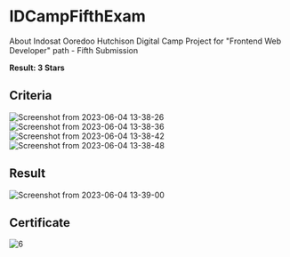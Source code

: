 # IDCampFifthExam
About Indosat Ooredoo Hutchison Digital Camp Project for "Frontend Web Developer" path - Fifth Submission

<b>Result: 3 Stars</b>

## Criteria
![Screenshot from 2023-06-04 13-38-26](https://github.com/AndyNotfound/IDCamp2022/assets/40969170/7eddff25-49a9-4df3-a90c-9c1dd7e515d3)
![Screenshot from 2023-06-04 13-38-36](https://github.com/AndyNotfound/IDCamp2022/assets/40969170/064c34d9-b471-4abd-9a3b-d89bce3658ce)
![Screenshot from 2023-06-04 13-38-42](https://github.com/AndyNotfound/IDCamp2022/assets/40969170/65dc227a-9842-41c6-9ba1-8e8d52891a17)
![Screenshot from 2023-06-04 13-38-48](https://github.com/AndyNotfound/IDCamp2022/assets/40969170/c3c439b8-38d9-416e-bb7c-feea94ab79d6)
## Result
![Screenshot from 2023-06-04 13-39-00](https://github.com/AndyNotfound/IDCamp2022/assets/40969170/58856230-5b99-4647-8730-541590145851)
## Certificate
![6](https://github.com/AndyNotfound/IDCamp2022/assets/40969170/61d350c4-c2b9-4efc-8bd1-f25220f098ab)
